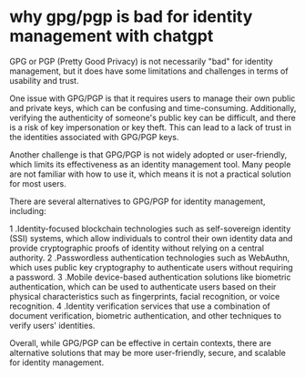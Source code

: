 # why gpg/pgp is bad for identity management with chatgpt

GPG or PGP (Pretty Good Privacy) is not necessarily "bad" for identity management, but it does have some limitations and challenges in terms of usability and trust.

One issue with GPG/PGP is that it requires users to manage their own public and private keys, which can be confusing and time-consuming. Additionally, verifying the authenticity of someone's public key can be difficult, and there is a risk of key impersonation or key theft. This can lead to a lack of trust in the identities associated with GPG/PGP keys.

Another challenge is that GPG/PGP is not widely adopted or user-friendly, which limits its effectiveness as an identity management tool. Many people are not familiar with how to use it, which means it is not a practical solution for most users.

There are several alternatives to GPG/PGP for identity management, including:

1 .Identity-focused blockchain technologies such as self-sovereign identity (SSI) systems, which allow individuals to control their own identity data and provide cryptographic proofs of identity without relying on a central authority.
2 .Passwordless authentication technologies such as WebAuthn, which uses public key cryptography to authenticate users without requiring a password.
3 .Mobile device-based authentication solutions like biometric authentication, which can be used to authenticate users based on their physical characteristics such as fingerprints, facial recognition, or voice recognition.
4 .Identity verification services that use a combination of document verification, biometric authentication, and other techniques to verify users' identities.
    
Overall, while GPG/PGP can be effective in certain contexts, there are alternative solutions that may be more user-friendly, secure, and scalable for identity management.


